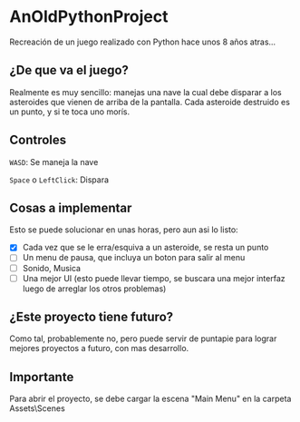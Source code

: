 # AnOldPythonProject
Recreación de un juego realizado con Python hace unos 8 años atras...

## ¿De que va el juego?
Realmente es muy sencillo: manejas una nave la cual debe disparar a los asteroides que vienen de arriba de la pantalla. Cada asteroide destruido es un punto, y si te toca uno morís.

## Controles
`WASD`: Se maneja la nave

`Space` o `LeftClick`: Dispara

## Cosas a implementar
Esto se puede solucionar en unas horas, pero aun asi lo listo:
- [x] Cada vez que se le erra/esquiva a un asteroide, se resta un punto
- [ ] Un menu de pausa, que incluya un boton para salir al menu
- [ ] Sonido, Musica
- [ ] Una mejor UI (esto puede llevar tiempo, se buscara una mejor interfaz luego de arreglar los otros problemas)

## ¿Este proyecto tiene futuro?
Como tal, probablemente no, pero puede servir de puntapie para lograr mejores proyectos a futuro, con mas desarrollo.

## Importante
Para abrir el proyecto, se debe cargar la escena "Main Menu" en la carpeta Assets\Scenes
